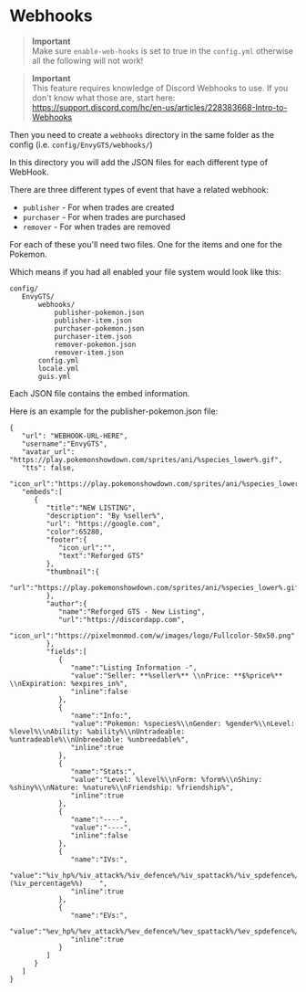 # Webhooks

> **Important** \
> Make sure `enable-web-hooks` is set to true in the `config.yml` otherwise all the following will not work!

> **Important** \
> This feature requires knowledge of Discord Webhooks to use. If you don't know what those are, start here: https://support.discord.com/hc/en-us/articles/228383668-Intro-to-Webhooks

Then you need to create a `webhooks` directory in the same folder as the config (i.e. `config/EnvyGTS/webhooks/`)

In this directory you will add the JSON files for each different type of WebHook.

There are three different types of event that have a related webhook:

* `publisher` - For when trades are created
* `purchaser` - For when trades are purchased
* `remover` - For when trades are removed

For each of these you'll need two files. One for the items and one for the Pokemon.

Which means if you had all enabled your file system would look like this:

```
config/
   EnvyGTS/
       webhooks/
           publisher-pokemon.json
           publisher-item.json
           purchaser-pokemon.json
           purchaser-item.json
           remover-pokemon.json
           remover-item.json
       config.yml
       locale.yml
       guis.yml
```

Each JSON file contains the embed information.

Here is an example for the publisher-pokemon.json file:

```
{
   "url": "WEBHOOK-URL-HERE",
   "username":"EnvyGTS",
   "avatar_url": "https://play.pokemonshowdown.com/sprites/ani/%species_lower%.gif",
   "tts": false,
   "icon_url":"https://play.pokemonshowdown.com/sprites/ani/%species_lower%.gif",
   "embeds":[
      {
         "title":"NEW LISTING",
         "description": "By %seller%",
         "url": "https://google.com",
         "color":65280,
         "footer":{
            "icon_url":"",
            "text":"Reforged GTS"
         },
         "thumbnail":{
            "url":"https://play.pokemonshowdown.com/sprites/ani/%species_lower%.gif"
         },
         "author":{
            "name":"Reforged GTS - New Listing",
            "url":"https://discordapp.com",
            "icon_url":"https://pixelmonmod.com/w/images/logo/Fullcolor-50x50.png"
         },
         "fields":[
            {
               "name":"Listing Information -",
               "value":"Seller: **%seller%** \\nPrice: **$%price%** \\nExpiration: %expires_in%",
               "inline":false
            },
            {
               "name":"Info:",
               "value":"Pokemon: %species%\\nGender: %gender%\\nLevel: %level%\\nAbility: %ability%\\nUntradeable: %untradeable%\\nUnbreedable: %unbreedable%",
               "inline":true
            },
            {
               "name":"Stats:",
               "value":"Level: %level%\\nForm: %form%\\nShiny: %shiny%\\nNature: %nature%\\nFriendship: %friendship%",
               "inline":true
            },
            {
               "name":"----",
               "value":"----",
               "inline":false
            },
            {
               "name":"IVs:",
               "value":"%iv_hp%/%iv_attack%/%iv_defence%/%iv_spattack%/%iv_spdefence%/%iv_speed% (%iv_percentage%%)    ",
               "inline":true
            },
            {
               "name":"EVs:",
               "value":"%ev_hp%/%ev_attack%/%ev_defence%/%ev_spattack%/%ev_spdefence%/%ev_speed%",
               "inline":true
            }
         ]
      }
   ]
}
```
